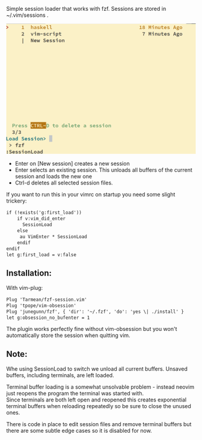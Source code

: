Simple session loader that works with fzf. Sessions are stored in ~/.vim/sessions .

![Screenshot](screenshot.png)

- Enter on [New session] creates a new session
- Enter selects an existing session. This unloads all buffers of the current session and loads the new one
- Ctrl-d deletes all selected session files.

If you want to run this in your vimrc on startup you need some slight trickery:

    if (!exists('g:first_load'))
        if v:vim_did_enter
          SessionLoad
        else
         au VimEnter * SessionLoad
        endif
    endif
    let g:first_load = v:false


## Installation:

With vim-plug:

    Plug 'Tarmean/fzf-session.vim'
    Plug 'tpope/vim-obsession'
    Plug 'junegunn/fzf', { 'dir': '~/.fzf', 'do': 'yes \| ./install' }
    let g:obsession_no_bufenter = 1

The plugin works perfectly fine without vim-obsession but you won't automatically store the session when quitting vim.

## Note:

Whe using SessionLoad to switch we unload all current buffers. Unsaved buffers, including terminals, are left loaded.

Terminal buffer loading is a somewhat unsolvable problem - instead neovim just reopens the program the terminal was started with.  
Since terminals are both left open and reopened this creates exponential terminal buffers when reloading repeatedly so be sure to close the unused ones.

There is code in place to edit session files and remove terminal buffers but there are some subtle edge cases so it is disabled for now.
